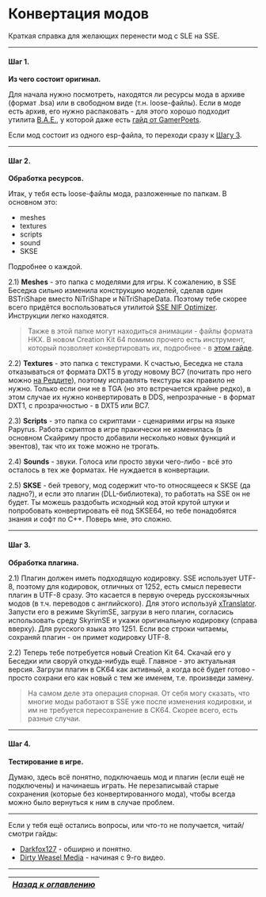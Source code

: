 # Конвертация модов

Краткая справка для желающих перенести мод с SLE на SSE.

------

#### Шаг 1.
**Из чего состоит оригинал.**

Для начала нужно посмотреть, находятся ли ресурсы мода в архиве (формат .bsa) или в свободном виде (т.н. loose-файлы). Если в моде есть архив, его нужно распаковать - для этого хорошо подходит утилита [B.A.E.](https://www.nexusmods.com/fallout4/mods/78/), у которой даже есть [гайд от GamerPoets](https://www.nexusmods.com/skyrimspecialedition/mods/8055/).

Если мод состоит из одного esp-файла, то переходи сразу к [Шагу 3](#Шаг-3).

------

#### Шаг 2.
**Обработка ресурсов.**

Итак, у тебя есть loose-файлы мода, разложенные по папкам. В основном это:
+ meshes
+ textures
+ scripts
+ sound
+ SKSE

Подробнее о каждой.

2.1) **Meshes** - это папка с моделями для игры. К сожалению, в SSE Беседка сильно изменила конструкцию моделей, сделав один BSTriShape вместо NiTriShape и NiTriShapeData. Поэтому тебе скорее всего придётся воспользоваться утилитой [SSE NIF Optimizer](https://www.nexusmods.com/skyrimspecialedition/mods/4089/). Инструкции легко находятся.

> Также в этой папке могут находиться анимации - файлы формата HKX. В новом Creation Kit 64 помимо прочего есть инструмент, который позволяет конвертировать их, подробнее - в [этом гайде](https://www.nexusmods.com/skyrimspecialedition/mods/2970).

2.2) **Textures** - это папка с текстурами. К счастью, Беседка не стала отказываться от формата DXT5 в угоду новому BC7 (почитать про него можно [на Реддите](https://www.reddit.com/r/skyrimmods/comments/5h6c0p/texture_compression_and_you_skyrim_se_edition/)), поэтому исправлять текстуры как правило не нужно. Только если они не в TGA (но это встречается крайне редко), в этом случае их нужно конвертировать в DDS, непрозрачные - в формат DXT1, с прозрачностью - в DXT5 или BC7.

2.3) **Scripts** - это папка со скриптами - сценариями игры на языке Papyrus. Работа скриптов в игре пракически не изменилась (в основном Скайриму просто добавили несколько новых функций и эвентов), так что их тоже можно не трогать.

2.4) **Sounds** - звуки. Голоса или просто звуки чего-либо - всё это осталось в тех же форматах. Не нуждается в конвертации.

2.5) **SKSE** - бей тревогу, мод содержит что-то относящееся к SKSE (да ладно?), и если это плагин (DLL-библиотека), то работать на SSE он не будет. Ты можешь раздобыть исходный код этой крутой штуки и попробовать конвертировать её под SKSE64, но тебе понадобятся знания и софт по C++. Поверь мне, это сложно.

------

#### Шаг 3.
**Обработка плагина.**

2.1) Плагин должен иметь подходящую кодировку. SSE использует UTF-8, поэтому для кодировок, отличных от 1252, есть смысл перевести плагин в UTF-8 сразу. Это касается в первую очередь русскоязычных модов (в т.ч. переводов с английского). Для этого используй [xTranslator](https://www.nexusmods.com/skyrimspecialedition/mods/134/). Запусти его в режиме SkyrimSE, загрузи в него плагин, согласись использовать среду SkyrimSE и укажи оригинальную кодировку (справа вверху). Для русского языка это 1251. Если все строки читаемы, сохраняй плагин - он примет кодировку UTF-8.

2.2) Теперь тебе потребуется новый Creation Kit 64. Скачай его у Беседки или своруй откуда-нибудь ещё. Главное - это актуальная версия. Загрузи плагин в CK64 как активный, а когда всё будет готово - просто сохрани его как новый с тем же именем, т.е. произведи замену.

> На самом деле эта операция спорная. От себя могу сказать, что многие моды работают в SSE уже после изменения кодировки, и им не требуется пересохранение в CK64. Скорее всего, есть разные случаи.

------

#### Шаг 4.
**Тестирование в игре.**

Думаю, здесь всё понятно, подключаешь мод и плагин (если ещё не подключены) и начинаешь играть. Не перезаписывай старые сохранения (которые без конвертированного мода), чтобы всегда можно было вернуться к ним в случае проблем.

------

Если у тебя ещё остались вопросы, или что-то не получается, читай/смотри гайды:
+ [Darkfox127](https://www.youtube.com/watch?v=iOmMIr9ngTs) - обширно и понятно.
+ [Dirty Weasel Media](https://www.youtube.com/playlist?list=PLWMvEg2LxwXZLmwvxUGBayGrTSVxQfs1-) - начиная с 9-го видео.

------

|[*Назад к оглавлению*](../01_Оглавление.md)|
|:---:|
